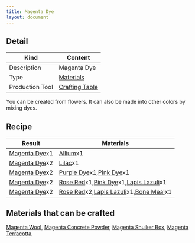 ```yaml
---
title: Magenta Dye
layout: document
---
```

## Detail

|Kind|Content|
|---|---|
|Description|Magenta Dye|
|Type|[Materials](Materials)|
|Production Tool|[Crafting Table](Crafting_Table)|

You can be created from flowers.
It can also be made into other colors by mixing dyes.

## Recipe

|Result|Materials|
|---|---|
|[Magenta Dye](Magenta_Dye)x1|[Allium](Allium)x1|
|[Magenta Dye](Magenta_Dye)x2|[Lilac](Lilac)x1|
|[Magenta Dye](Magenta_Dye)x2|[Purple Dye](Purple_Dye)x1,[Pink Dye](Pink_Dye)x1|
|[Magenta Dye](Magenta_Dye)x2|[Rose Red](Rose_Red)x1,[Pink Dye](Pink_Dye)x1,[Lapis Lazuli](Lapis_Lazuli)x1|
|[Magenta Dye](Magenta_Dye)x2|[Rose Red](Rose_Red)x2,[Lapis Lazuli](Lapis_Lazuli)x1,[Bone Meal](Bone_Meal)x1|

## Materials that can be crafted

[Magenta Wool](Magenta_Wool),
[Magenta Concrete Powder](Magenta_Concrete_Powder),
[Magenta Shulker Box](Magenta_Shulker_Box),
[Magenta Terracotta](Magenta_Terracotta),
